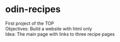 # odin-recipes

First project of the TOP  
Objectives: Build a website with html only  
Idea: The main page with links to three recipe pages  
